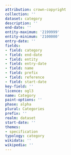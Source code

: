 ```yaml
---
attribution: crown-copyright
collection: ''
dataset: category
description: ''
end-date: ''
entity-maximum: '2199999'
entity-minimum: '2100000'
entry-date: ''
fields:
- field: category
- field: end-date
- field: entity
- field: entry-date
- field: name
- field: prefix
- field: reference
- field: start-date
key-field: ''
licence: ogl3
name: Category
paint-options: ''
phase: alpha
plural: Categories
prefix: ''
realm: dataset
start-date: ''
themes:
- specification
typology: category
wikidata: ''
wikipedia: ''
---
```

